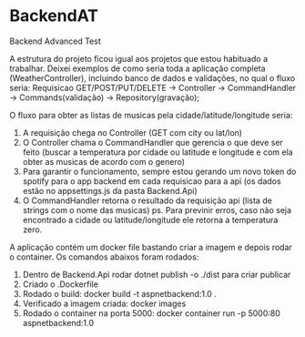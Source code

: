 # BackendAT
Backend Advanced Test


A estrutura do projeto ficou igual aos projetos que estou habituado a trabalhar.
Deixei exemplos de como seria toda a aplicação completa (WeatherController), incluindo banco de dados e validações, no qual o fluxo seria:
Requisicao GET/POST/PUT/DELETE -> Controller -> CommandHandler -> Commands(validação) -> Repository(gravação);

O fluxo para obter as listas de musicas pela cidade/latitude/longitude seria: 
1. A requisição chega no Controller (GET com city ou lat/lon)
2. O Controller chama o CommandHandler que gerencia o que deve ser feito (buscar a temperatura por cidade ou latitude e longitude e com ela obter as musicas de acordo com o genero)
3. Para garantir o funcionamento, sempre estou gerando um novo token do spotify para o app backend em cada requisicao para a api (os dados estão no appsettings.js da pasta Backend.Api)
4. O CommandHandler retorna o resultado da requisição api (lista de strings com o nome das musicas)
ps. Para previnir erros, caso não seja encontrado a cidade ou latitude/longitude ele retorna a temperatura zero.

A aplicação contém um docker file bastando criar a imagem e depois rodar o container.
Os comandos abaixos foram rodados:
1. Dentro de Backend.Api rodar dotnet publish -o ./dist para criar publicar
2. Criado o .Dockerfile
3. Rodado o build: docker build -t aspnetbackend:1.0 .
4. Verificado a imagem criada: docker images
5. Rodado o container na porta 5000: docker container run -p 5000:80 aspnetbackend:1.0

